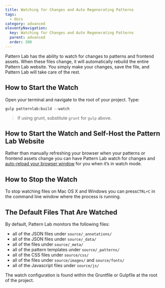 ```yaml
---
title: Watching for Changes and Auto Regenerating Patterns
tags:
  - docs
category: advanced
eleventyNavigation:
  key: Watching for Changes and Auto Regenerating Patterns
  parent: advanced
  order: 300
---
```


Pattern Lab has the ability to watch for changes to patterns and frontend assets. When these files change, it will automatically rebuild the entire Pattern Lab website. You simply make your changes, save the file, and Pattern Lab will take care of the rest.

## How to Start the Watch

Open your terminal and navigate to the root of your project. Type:

```
gulp patternlab:build --watch
```

> If using grunt, substitute `grunt` for `gulp` above.

## How to Start the Watch and Self-Host the Pattern Lab Website

Rather than manually refreshing your browser when your patterns or frontend assets change you can have Pattern Lab watch for changes and [auto-reload your browser window](/docs/multi-browser-and-multi-device-testing-with-page-follow/) for you when it’s in watch mode.

## How to Stop the Watch

To stop watching files on Mac OS X and Windows you can press`CTRL+C` in the command line window where the process is running.

## The Default Files That Are Watched

By default, Pattern Lab monitors the following files:

- all of the JSON files under `source/_annotations/`
- all of the JSON files under `source/_data/`
- all of the files under `source/_meta/`
- all of the pattern templates under `source/_patterns/`
- all of the CSS files under `source/css/`
- all of the files under `source/images/` and `source/fonts/`
- all of the Javascript files under `source/js/`

The watch configuration is found within the Gruntfile or Gulpfile at the root of the project.
